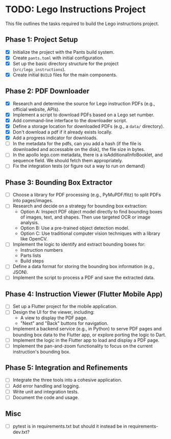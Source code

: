# TODO: Lego Instructions Project

This file outlines the tasks required to build the Lego instructions project.

## Phase 1: Project Setup

- [x] Initialize the project with the Pants build system.
- [x] Create `pants.toml` with initial configuration.
- [x] Set up the basic directory structure for the project (`src/lego_instructions`).
- [x] Create initial `BUILD` files for the main components.

## Phase 2: PDF Downloader

- [x] Research and determine the source for Lego instruction PDFs (e.g., official website, APIs).
- [x] Implement a script to download PDFs based on a Lego set number.
- [x] Add command-line interface to the downloader script.
- [x] Define a storage location for downloaded PDFs (e.g., a `data/` directory).
- [x] Don't download a pdf if it already exists locally.
- [x] Add a progress indicator for downloads.
- [ ] In the metadata for the pdfs, can you add a hash (if the file is
  downloaded and accessable on the disk), the file size in bytes.
- [ ] In the apollo lego.com metadata, there is a isAdditionalInfoBooklet, and
  sequence field. We should fetch them appropriately.
- [ ] Fix the integration tests (or figure out a way to run on demand)

## Phase 3: Bounding Box Extractor

- [ ] Choose a library for PDF processing (e.g., PyMuPDF/fitz) to split PDFs into pages/images.
- [ ] Research and decide on a strategy for bounding box extraction:
  - Option A: Inspect PDF object model directly to find bounding boxes of images, text, and shapes. Then use targeted OCR or image analysis.
  - Option B: Use a pre-trained object detection model.
  - Option C: Use traditional computer vision techniques with a library like OpenCV.
- [ ] Implement the logic to identify and extract bounding boxes for:
  - Instruction numbers
  - Parts lists
  - Build steps
- [ ] Define a data format for storing the bounding box information (e.g., JSON).
- [ ] Implement the script to process a PDF and save the extracted data.

## Phase 4: Instruction Viewer (Flutter Mobile App)

- [ ] Set up a Flutter project for the mobile application.
- [ ] Design the UI for the viewer, including:
  - A view to display the PDF page.
  - "Next" and "Back" buttons for navigation.
- [ ] Implement a backend service (e.g., in Python) to serve PDF pages and bounding box data to the Flutter app, or explore porting the logic to Dart.
- [ ] Implement the logic in the Flutter app to load and display a PDF page.
- [ ] Implement the pan-and-zoom functionality to focus on the current instruction's bounding box.

## Phase 5: Integration and Refinements

- [ ] Integrate the three tools into a cohesive application.
- [ ] Add error handling and logging.
- [ ] Write unit and integration tests.
- [ ] Document the code and usage.

## Misc

- [ ] pytest is in requirements.txt but should it instead be in requirements-dev.txt?
